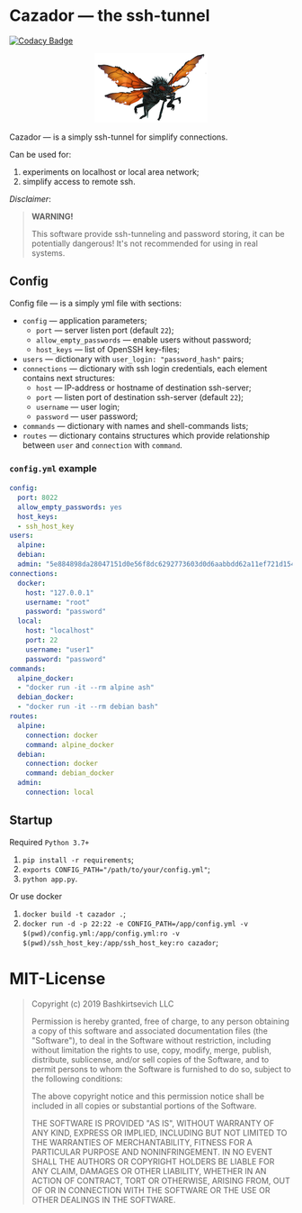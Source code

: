 # Cazador — the ssh-tunnel

[![Codacy Badge](https://api.codacy.com/project/badge/Grade/d4cfd7bc6b6b435fb2c79b28f6a878a6)](https://www.codacy.com/app/bashkirtsevich/cazador?utm_source=github.com&amp;utm_medium=referral&amp;utm_content=bashkirtsevich-llc/cazador&amp;utm_campaign=Badge_Grade)

<p align="center">
  <img src="https://raw.githubusercontent.com/bashkirtsevich-llc/cazador/master/.logo.png">
</p>

Cazador — is a simply ssh-tunnel for simplify connections. 

Can be used for:

1. experiments on localhost or local area network;
2. simplify access to remote ssh.

_Disclaimer_:
> **WARNING!**
>
> This software provide ssh-tunneling and password storing, it can be potentially dangerous! It's not recommended for using in real systems.


## Config

Config file — is a simply yml file with sections:
* `config` — application parameters;
  * `port` — server listen port (default `22`);
  * `allow_empty_passwords` — enable users without password;
  * `host_keys` — list of OpenSSH key-files;
* `users` — dictionary with `user_login: "password_hash"` pairs;
* `connections` — dictionary with ssh login credentials, each element contains next structures:
  * `host` — IP-address or hostname of destination ssh-server;
  * `port` — listen port of destination ssh-server (default `22`);
  * `username` — user login;
  * `password` — user password;
* `commands` — dictionary with names and shell-commands lists;
* `routes` — dictionary contains structures which provide relationship between `user` and `connection` with `command`.
  

### `config.yml` example

```yaml
config:
  port: 8022
  allow_empty_passwords: yes
  host_keys:
  - ssh_host_key
users:
  alpine:
  debian:
  admin: "5e884898da28047151d0e56f8dc6292773603d0d6aabbdd62a11ef721d1542d8"  # sha256 of "password"
connections:
  docker:
    host: "127.0.0.1"
    username: "root"
    password: "password"
  local:
    host: "localhost"
    port: 22
    username: "user1"
    password: "password"
commands:
  alpine_docker:
  - "docker run -it --rm alpine ash"
  debian_docker:
  - "docker run -it --rm debian bash"
routes:
  alpine:
    connection: docker
    command: alpine_docker
  debian:
    connection: docker
    command: debian_docker
  admin:
    connection: local
```


## Startup

Required `Python 3.7+`

1. `pip install -r requirements`;
2. `exports CONFIG_PATH="/path/to/your/config.yml"`;
3. `python app.py`.

Or use docker

1. `docker build -t cazador .`;
2. `docker run -d -p 22:22 -e CONFIG_PATH=/app/config.yml -v $(pwd)/config.yml:/app/config.yml:ro -v $(pwd)/ssh_host_key:/app/ssh_host_key:ro cazador`;


# MIT-License

> Copyright (c) 2019 Bashkirtsevich LLC
> 
> Permission is hereby granted, free of charge, to any person obtaining a copy
> of this software and associated documentation files (the "Software"), to deal
> in the Software without restriction, including without limitation the rights
> to use, copy, modify, merge, publish, distribute, sublicense, and/or sell
> copies of the Software, and to permit persons to whom the Software is
> furnished to do so, subject to the following conditions:
> 
> The above copyright notice and this permission notice shall be included in all
> copies or substantial portions of the Software.
> 
> THE SOFTWARE IS PROVIDED "AS IS", WITHOUT WARRANTY OF ANY KIND, EXPRESS OR
> IMPLIED, INCLUDING BUT NOT LIMITED TO THE WARRANTIES OF MERCHANTABILITY,
> FITNESS FOR A PARTICULAR PURPOSE AND NONINFRINGEMENT. IN NO EVENT SHALL THE
> AUTHORS OR COPYRIGHT HOLDERS BE LIABLE FOR ANY CLAIM, DAMAGES OR OTHER
> LIABILITY, WHETHER IN AN ACTION OF CONTRACT, TORT OR OTHERWISE, ARISING FROM,
> OUT OF OR IN CONNECTION WITH THE SOFTWARE OR THE USE OR OTHER DEALINGS IN THE
> SOFTWARE.